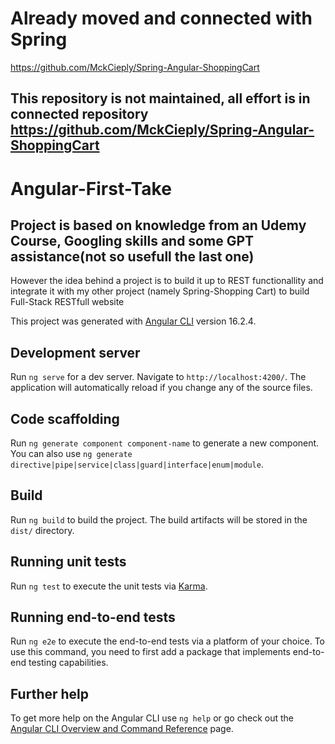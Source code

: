 # Already moved and connected with Spring
https://github.com/MckCieply/Spring-Angular-ShoppingCart

## This repository is not maintained, all effort is in connected repository https://github.com/MckCieply/Spring-Angular-ShoppingCart

# Angular-First-Take
## Project is based on knowledge from an Udemy Course, Googling skills and some GPT assistance(not so usefull the last one)
However the idea behind a project is to build it up to REST functionallity and integrate it with my other project (namely Spring-Shopping Cart) 
to build Full-Stack RESTfull website

This project was generated with [Angular CLI](https://github.com/angular/angular-cli) version 16.2.4.

## Development server

Run `ng serve` for a dev server. Navigate to `http://localhost:4200/`. The application will automatically reload if you change any of the source files.

## Code scaffolding

Run `ng generate component component-name` to generate a new component. You can also use `ng generate directive|pipe|service|class|guard|interface|enum|module`.

## Build

Run `ng build` to build the project. The build artifacts will be stored in the `dist/` directory.

## Running unit tests

Run `ng test` to execute the unit tests via [Karma](https://karma-runner.github.io).

## Running end-to-end tests

Run `ng e2e` to execute the end-to-end tests via a platform of your choice. To use this command, you need to first add a package that implements end-to-end testing capabilities.

## Further help

To get more help on the Angular CLI use `ng help` or go check out the [Angular CLI Overview and Command Reference](https://angular.io/cli) page.
